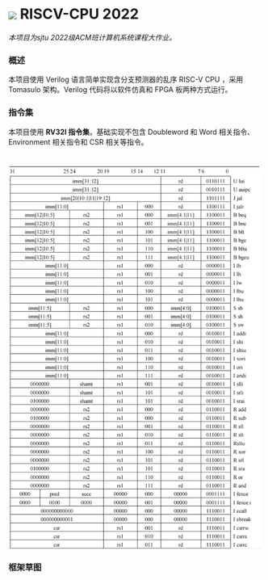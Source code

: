 # <img src="README.assets/cpu.png" width="40" align=center /> RISCV-CPU 2022

*本项目为sjtu 2022级ACM班计算机系统课程大作业。*

### 概述

本项目使用 Verilog 语言简单实现含分支预测器的乱序 RISC-V CPU ，采用Tomasulo 架构。Verilog 代码将以软件仿真和 FPGA 板两种方式运行。

### 指令集

本项目使用 **RV32I 指令集**，基础实现不包含 Doubleword 和 Word 相关指令、Environment 相关指令和 CSR 相关等指令。
# <img src="README.assets/RV32I.png" width="500" align=center /> 

### 框架草图
